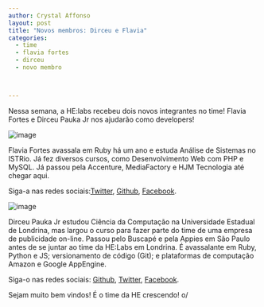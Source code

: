 ```yaml
---
author: Crystal Affonso
layout: post
title: "Novos membros: Dirceu e Flavia"
categories:
  - time
  - flavia fortes
  - dirceu
  - novo membro



---
```


Nessa semana, a HE:labs recebeu dois novos integrantes no time! Flavia Fortes e Dirceu Pauka Jr nos ajudarão como developers!
<!--more-->

![image](/blog/images/posts/2013-06-07/flavia.jpg)

Flavia Fortes avassala em Ruby há um ano e estuda Análise de Sistemas no ISTRio. Já fez diversos cursos, como Desenvolvimento Web com PHP e MySQL. Já passou pela Accenture, MediaFactory e HJM Tecnologia até chegar aqui.

Siga-a nas redes sociais:[Twitter](https://twitter.com/FlaFortes),  [Github](https://github.com/FlaviaFortes), [Facebook](https://www.facebook.com/fla.fortes).

![image](/blog/images/posts/2013-06-07/dirceu.jpg)

Dirceu Pauka Jr estudou Ciência da Computação na Universidade Estadual de Londrina, mas largou o curso para fazer parte do time de uma empresa de publicidade on-line. Passou pelo Buscapé e pela Appies em São Paulo antes de se juntar ao time da HE:Labs em Londrina. É avassalante em Ruby, Python e JS; versionamento de código (Git); e plataformas de computação Amazon e Google AppEngine.

Siga-o nas redes sociais: [Github](https://github.com/dirs), [Twitter](https://twitter.com/dirs), [Facebook](https://www.facebook.com/dirceu).

Sejam muito bem vindos! É o time da HE crescendo! o/

